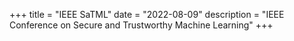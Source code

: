 +++
title = "IEEE SaTML"
date = "2022-08-09"
description = "IEEE Conference on Secure and Trustworthy Machine Learning"
+++
